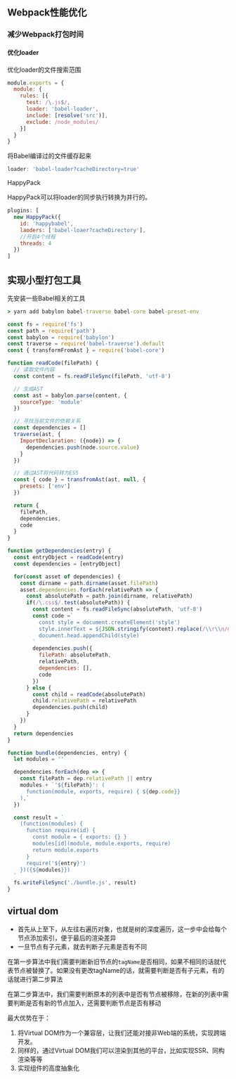 ## Webpack性能优化
### 减少Webpack打包时间
#### 优化loader
优化loader的文件搜索范围
```js
module.exports = {
  module: {
    rules: [{
      test: /\.js$/,
      loader: 'babel-loader',
      include: [resolve('src')],
      exclude: /node_modules/
    }]
  }
}
```
将Babel编译过的文件缓存起来
```js
loader: 'babel-loader?cacheDirectory=true'
```
HappyPack

HappyPack可以将loader的同步执行转换为并行的。
```js
plugins: [
  new HappyPack({
    id: 'happybabel',
    laoders: ['babel-loaer?cacheDirectory'],
    //开启4个线程
    threads: 4
  })
]
```
## 实现小型打包工具
先安装一些Babel相关的工具
```cmd
> yarn add babylon babel-traverse babel-core babel-preset-env
```
```js
const fs = require('fs')
const path = require('path')
const babylon = require('babylon')
const traverse = require('babel-traverse').default
const { transformFromAst } = require('babel-core')

function readCode(filePath) {
  // 读取文件内容
  const content = fs.readFileSync(filePath, 'utf-8')

  // 生成AST
  const ast = babylon.parse(content, {
    sourceType: 'module'
  })

  // 寻找当前文件的依赖关系
  const dependencies = []
  traverse(ast, {
    ImportDeclaration: ({node}) => {
      dependencies.push(node.source.value)
    }
  })

  // 通过AST将代码转为ES5
  const { code } = transfromAst(ast, null, {
    presets: ['env']
  })

  return {
    filePath,
    dependencies,
    code
  }
}

function getDependencies(entry) {
  const entryObject = readCode(entry)
  const dependencies = [entryObject]

  for(const asset of dependencies) {
    const dirname = path.dirname(asset.filePath)
    asset.dependencies.forEach(relativePath => {
      const absolutePath = path.join(dirname, relativePath)
      if(/\.css$/.test(absolutePath)) {
        const content = fs.readFileSync(absolutePath, 'utf-8')
        const code =`
          const style = document.createElement('style')
          style.innerText = ${JSON.stringify(content).replace(/\\r\\n/g, '')}
          document.head.appendChild(style)
        `
        dependencies.push({
          filePath: absolutePath,
          relativePath,
          dependencies: [],
          code
        })
      } else {
        const child = readCode(absolutePath)
        child.relativePath = relativePath
        dependencies.push(child)
      }
    })
  }
  return dependencies
}

function bundle(dependencies, entry) {
  let modules = ''

  dependencies.forEach(dep => {
    const filePath = dep.relativePath || entry
    modules + `'${filePath}': (
      function(module, exports, require) { ${dep.code}}
    ),`
  })

  const result = `
    (function(modules) {
      function require(id) {
        const module = { exports: {} }
        modules[id](module, module.exports, require)
        return module.exports
      }
      require('${entry}')
    })({${modules}})
  `
  fs.writeFileSync('./bundle.js', result)
}
```
## virtual dom
- 首先从上至下，从左往右遍历对象，也就是树的深度遍历，这一步中会给每个节点添加索引，便于最后的渲染差异
- 一旦节点有子元素，就去判断子元素是否有不同

在第一步算法中我们需要判断新旧节点的`tagName`是否相同，如果不相同的话就代表节点被替换了。如果没有更改tagName的话，就需要判断是否有子元素，有的话就进行第二步算法

在第二步算法中，我们需要判断原本的列表中是否有节点被移除，在新的列表中需要判断是否有新的节点加入，还需要判断节点是否有移动

最大优势在于：
1. 将Virtual DOM作为一个兼容层，让我们还能对接非Web端的系统，实现跨端开发。
2. 同样的，通过Virtual DOM我们可以渲染到其他的平台，比如实现SSR、同构渲染等等
3. 实现组件的高度抽象化
